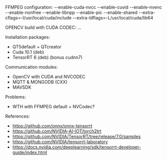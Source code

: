 FFMPEG configuration:
--enable-cuda-nvcc --enable-cuvid --enable-nvenc --enable-nonfree --enable-libnpp --enable-pic --enable-shared --extra-cflags=-I/usr/local/cuda/include --extra-ldflags=-L/usr/local/cuda/lib64

OPENCV build with CUDA CODEC:
...

Installation packages:
- QT5default + QTcreator
- Cuda 10.1 (deb)
- TensorRT 6 (deb) (bonus cudnn7)

Communication modules:
- OpenCV with CUDA and NVCODEC
- MQTT & MONGODB (CXX)
- MAVSDK

Problems:
- WTH with FFMPEG default + NVCodec?

References:
- https://github.com/onnx/onnx-tensorrt
- https://github.com/NVIDIA-AI-IOT/torch2trt
- https://github.com/NVIDIA/TensorRT/tree/release/7.0/samples
- https://github.com/NVIDIA/tensorrt-laboratory
- https://docs.nvidia.com/deeplearning/sdk/tensorrt-developer-guide/index.html
